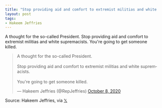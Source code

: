 ```yaml
---
title: "Stop providing aid and comfort to extremist militias and white supremacists"
layout: post
tags:
- Hakeem Jeffries
---
```


A thought for the so-called President. Stop providing aid and comfort to extremist militias and white supremacists. You're going to get someone killed.

<blockquote class="twitter-tweet"><p lang="en" dir="ltr">A thought for the so-called President.<br><br>Stop providing aid and comfort to extremist militias and white supremacists. <br><br>You're going to get someone killed.</p>&mdash; Hakeem Jeffries (@RepJeffries) <a href="https://twitter.com/RepJeffries/status/1314325765614374914?ref_src=twsrc%5Etfw">October 8, 2020</a></blockquote> <script async src="https://platform.twitter.com/widgets.js" charset="utf-8"></script>

Source: Hakeem Jeffries, via [𝕏](https://x.com)

